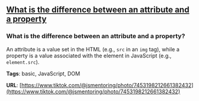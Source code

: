 ## [What is the difference between an attribute and a property](#what-is-the-difference-between-an-attribute-and-a-property)

### What is the difference between an attribute and a property?

An attribute is a value set in the HTML (e.g., `src` in an `img` tag), while a property is a value associated with the element in JavaScript (e.g., `element.src`).

**Tags**: basic, JavaScript, DOM

**URL**: [https://www.tiktok.com/@jsmentoring/photo/7453198212661382432](https://www.tiktok.com/@jsmentoring/photo/7453198212661382432)
